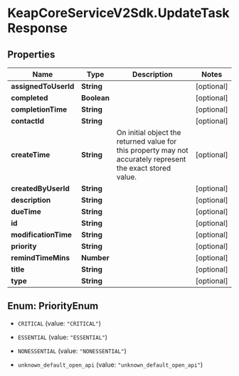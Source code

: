 # KeapCoreServiceV2Sdk.UpdateTaskResponse

## Properties

Name | Type | Description | Notes
------------ | ------------- | ------------- | -------------
**assignedToUserId** | **String** |  | [optional] 
**completed** | **Boolean** |  | [optional] 
**completionTime** | **String** |  | [optional] 
**contactId** | **String** |  | [optional] 
**createTime** | **String** | On initial object the returned value for this property may not accurately represent the exact stored value. | [optional] 
**createdByUserId** | **String** |  | [optional] 
**description** | **String** |  | [optional] 
**dueTime** | **String** |  | [optional] 
**id** | **String** |  | [optional] 
**modificationTime** | **String** |  | [optional] 
**priority** | **String** |  | [optional] 
**remindTimeMins** | **Number** |  | [optional] 
**title** | **String** |  | [optional] 
**type** | **String** |  | [optional] 



## Enum: PriorityEnum


* `CRITICAL` (value: `"CRITICAL"`)

* `ESSENTIAL` (value: `"ESSENTIAL"`)

* `NONESSENTIAL` (value: `"NONESSENTIAL"`)

* `unknown_default_open_api` (value: `"unknown_default_open_api"`)




